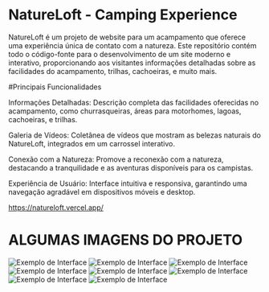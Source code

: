 # NatureLoft - Camping Experience
NatureLoft é um projeto de website para um acampamento que oferece uma experiência única de contato com a natureza. Este repositório contém todo o código-fonte para o desenvolvimento de um site moderno e interativo, proporcionando aos visitantes informações detalhadas sobre as facilidades do acampamento, trilhas, cachoeiras, e muito mais.

#Principais Funcionalidades

Informações Detalhadas: Descrição completa das facilidades oferecidas no acampamento, como churrasqueiras, áreas para motorhomes, lagoas, cachoeiras, e trilhas.

Galeria de Vídeos: Coletânea de vídeos que mostram as belezas naturais do NatureLoft, integrados em um carrossel interativo.

Conexão com a Natureza: Promove a reconexão com a natureza, destacando a tranquilidade e as aventuras disponíveis para os campistas.

Experiência de Usuário: Interface intuitiva e responsiva, garantindo uma navegação agradável em dispositivos móveis e desktop.

https://natureloft.vercel.app/

# ALGUMAS IMAGENS DO PROJETO

![Exemplo de Interface](vite-project/src/assets/imgProject/img1.jpeg)
![Exemplo de Interface](vite-project/src/assets/imgProject/img2.jpeg)
![Exemplo de Interface](vite-project/src/assets/imgProject/img3.jpeg)
![Exemplo de Interface](vite-project/src/assets/imgProject/img4.jpeg)
![Exemplo de Interface](vite-project/src/assets/imgProject/img5.jpeg)
![Exemplo de Interface](vite-project/src/assets/imgProject/img6.jpeg)
![Exemplo de Interface](vite-project/src/assets/imgProject/img7.jpeg)
![Exemplo de Interface](vite-project/src/assets/imgProject/img8.jpeg)
